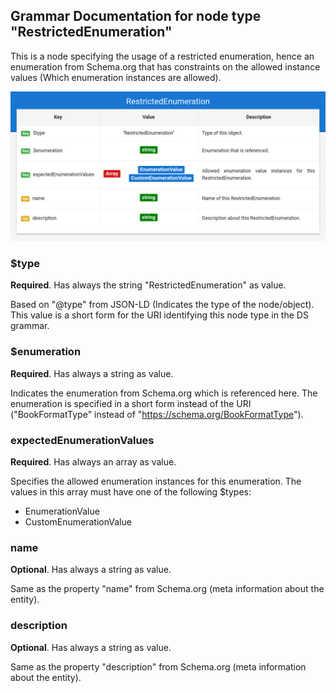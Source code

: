 ## Grammar Documentation for node type "RestrictedEnumeration"

This is a node specifying the usage of a restricted enumeration, hence an enumeration from Schema.org that has constraints on the allowed instance values (Which enumeration instances are allowed).

![Syntax diagram](./Images/RestrictedEnumeration.png)

### $type
**Required**. Has always the string "RestrictedEnumeration" as value.

Based on "@type" from JSON-LD (Indicates the type of the node/object). This value is a short form for the URI identifying this node type in the DS grammar.

### $enumeration
**Required**. Has always a string as value.

Indicates the enumeration from Schema.org which is referenced here. The enumeration is specified in a short form instead of the URI ("BookFormatType" instead of "https://schema.org/BookFormatType").

### expectedEnumerationValues
**Required**. Has always an array as value.

Specifies the allowed enumeration instances for this enumeration. The values in this array must have one of the following $types:

*   EnumerationValue
*   CustomEnumerationValue

### name
**Optional**. Has always a string as value.

Same as the property "name" from Schema.org (meta information about the entity).

### description
**Optional**. Has always a string as value.

Same as the property "description" from Schema.org (meta information about the entity).
